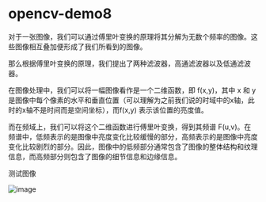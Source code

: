 # opencv-demo8
对于一张图像，我们可以通过傅里叶变换的原理将其分解为无数个频率的图像。这些图像相互叠加便形成了我们所看到的图像。

那么根据傅里叶变换的原理，我们提出了两种滤波器，高通滤波器以及低通滤波器。

在图像处理中，我们可以将一幅图像看作是一个二维函数，即 f(x,y)，其中 x 和 y 是图像中每个像素的水平和垂直位置（可以理解为之前我们说的时域中的x轴，此时的x轴不是时间而是空间坐标），而f(x,y) 表示该位置的亮度值。

而在频域上，我们可以将这个二维函数进行傅里叶变换，得到其频谱 F(u,v)。在频谱中，低频表示的是图像中亮度变化比较缓慢的部分，高频表示的是图像中亮度变化比较剧烈的部分。因此，图像中的低频部分通常包含了图像的整体结构和纹理信息，而高频部分则包含了图像的细节信息和边缘信息。

测试图像

![image](https://github.com/shihenren/opencv-demo8/assets/103240081/5d0eb46a-e36f-40da-8fff-39b815d7f332)


